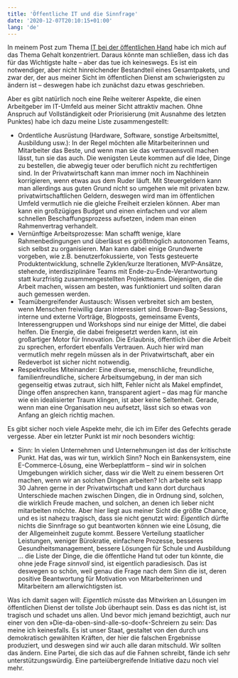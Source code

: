 ```yaml
---
title: 'Öffentliche IT und die Sinnfrage'
date: '2020-12-07T20:10:15+01:00'
lang: 'de'
---
```


In meinem Post zum Thema [IT bei der öffentlichen Hand](/post/2020/12/06/wie-man-die-öffentliche-it-rettet/) habe ich mich auf das Thema Gehalt konzentriert. Daraus könnte man schließen, dass ich das für das Wichtigste halte – aber das tue ich keineswegs. Es ist ein notwendiger, aber nicht hinreichender Bestandteil eines Gesamtpakets, und zwar der, der aus meiner Sicht im öffentlichen Dienst am schwierigsten zu ändern ist – deswegen habe ich zunächst dazu etwas geschrieben.

Aber es gibt natürlich noch eine Reihe weiterer Aspekte, die einen Arbeitgeber im IT-Umfeld aus meiner Sicht attraktiv machen. Ohne Anspruch auf Vollständigkeit oder Priorisierung (mit Ausnahme des letzten Punktes) habe ich dazu meine Liste zusammengestellt:

* Ordentliche Ausrüstung (Hardware, Software, sonstige Arbeitsmittel, Ausbildung usw.): In der Regel möchten alle Mitarbeiterinnen und Mitarbeiter das Beste, und wenn man sie das vertrauensvoll machen lässt, tun sie das auch. Die wenigsten Leute kommen auf die Idee, Dinge zu bestellen, die abwegig teuer oder beruflich nicht zu rechtfertigen sind. In der Privatwirtschaft kann man immer noch im Nachhinein korrigieren, wenn etwas aus dem Ruder läuft. Mit Steuergeldern kann man allerdings aus guten Grund nicht so umgehen wie mit privaten bzw. privatwirtschaftlichen Geldern, deswegen wird man im öffentlichen Umfeld vermutlich nie die gleiche Freiheit erzielen können. Aber man kann ein großzügiges Budget und einen einfachen und vor allem schnellen Beschaffungsprozess aufsetzen, indem man einen Rahmenvertrag verhandelt.
* Vernünftige Arbeitsprozesse: Man schafft wenige, klare Rahmenbedingungen und überlässt es größtmöglich autonomen Teams, sich selbst zu organisieren. Man kann dabei einige Grundwerte vorgeben, wie z.B. benutzerfokussierte, von Tests gesteuerte Produktentwicklung, schnelle Zyklen/kurze Iterationen, MVP-Ansätze, stehende, interdisziplinäre Teams mit Ende-zu-Ende-Verantwortung statt kurzfristig zusammengestellten Projektteams. Diejenigen, die die Arbeit machen, wissen am besten, was funktioniert und sollten daran auch gemessen werden.
* Teamübergreifender Austausch: Wissen verbreitet sich am besten, wenn Menschen freiwillig daran interessiert sind. Brown-Bag-Sessions, interne und externe Vorträge, Blogposts, gemeinsame Events, Interessengruppen und Workshops sind nur einige der Mittel, die dabei helfen. Die Energie, die dabei freigesetzt werden kann, ist ein großartiger Motor für Innovation. Die Erlaubnis, öffentlich über die Arbeit zu sprechen, erfordert ebenfalls Vertrauen. Auch hier wird man vermutlich mehr regeln müssen als in der Privatwirtschaft, aber ein Redeverbot ist sicher nicht notwendig.
* Respektvolles Miteinander: Eine diverse, menschliche, freundliche, familienfreundliche, sichere Arbeitsumgebung, in der man sich gegenseitig etwas zutraut, sich hilft, Fehler nicht als Makel empfindet, Dinge offen ansprechen kann, transparent agiert – das mag für manche wie ein idealisierter Traum klingen, ist aber keine Seltenheit. Gerade, wenn man eine Organisation neu aufsetzt, lässt sich so etwas von Anfang an gleich richtig machen.

Es gibt sicher noch viele Aspekte mehr, die ich im Eifer des Gefechts gerade vergesse. Aber ein letzter Punkt ist mir noch besonders wichtig:

* Sinn: In vielen Unternehmen und Unternehmungen ist das der kritischste Punkt. Hat das, was wir tun, wirklich Sinn? Noch ein Bankensystem, eine E-Commerce-Lösung, eine Werbeplattform – sind wir in solchen Umgebungen wirklich sicher, dass wir die Welt zu einem besseren Ort machen, wenn wir an solchen Dingen arbeiten? Ich arbeite seit knapp 30 Jahren gerne in der Privatwirtschaft und kann dort durchaus Unterschiede machen zwischen Dingen, die in Ordnung sind, solchen, die wirklich Freude machen, und solchen, an denen ich lieber nicht mitarbeiten möchte. Aber hier liegt aus meiner Sicht die größte Chance, und es ist nahezu tragisch, dass sie nicht genutzt wird: _Eigentlich_ dürfte nichts die Sinnfrage so gut beantworten können wie eine Lösung, die der Allgemeinheit zugute kommt. Bessere Verteilung staatlicher Leistungen, weniger Bürokratie, einfachere Prozesse, besseres Gesundheitsmanagement, bessere Lösungen für Schule und Ausbildung … die Liste der Dinge, die die öffentliche Hand tut oder tun könnte, die ohne jede Frage _sinnvoll_ sind, ist eigentlich paradiesisch. Das ist deswegen so schön, weil genau die Frage nach dem Sinn die ist, deren positive Beantwortung für Motivation von Mitarbeiterinnen und Mitarbeitern am allerwichtigsten ist. 

Was ich damit sagen will: _Eigentlich_ müsste das Mitwirken an Lösungen im öffentlichen Dienst der tollste Job überhaupt sein. Dass es das nicht ist, ist tragisch und schadet uns allen. Und bevor mich jemand bezichtigt, auch nur einer von den »Die-da-oben-sind-alle-so-doof«-Schreiern zu sein: Das meine ich keinesfalls. Es ist unser Staat, gestaltet von den durch uns demokratisch gewählten Kräften, der hier die falschen Ergebnisse produziert, und deswegen sind wir auch alle daran mitschuld. Wir sollten das ändern. Eine Partei, die sich das auf die Fahnen schreibt, fände ich sehr unterstützungswürdig. Eine parteiübergreifende Initiative dazu noch viel mehr.
